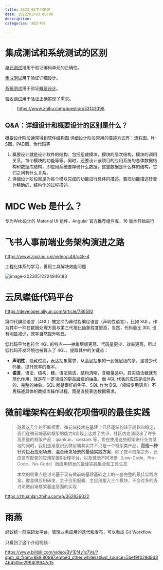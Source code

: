 ```yaml
---
title: 2023_05学习笔记
date: 2022/05/03 00:00
description:
categories: 知识卡片

---
```


# 集成测试和系统测试的区别

[单元测试](https://www.zhihu.com/search?q=单元测试&search_source=Entity&hybrid_search_source=Entity&hybrid_search_extra={"sourceType"%3A"answer"%2C"sourceId"%3A147152950})用用于验证编码单元的正确性。

[集成测试](https://www.zhihu.com/search?q=集成测试&search_source=Entity&hybrid_search_source=Entity&hybrid_search_extra={"sourceType"%3A"answer"%2C"sourceId"%3A147152950})用于验证详细设计。

[系统测试](https://www.zhihu.com/search?q=系统测试&search_source=Entity&hybrid_search_source=Entity&hybrid_search_extra={"sourceType"%3A"answer"%2C"sourceId"%3A147152950})用于验证[概要设计](https://www.zhihu.com/search?q=概要设计&search_source=Entity&hybrid_search_source=Entity&hybrid_search_extra={"sourceType"%3A"answer"%2C"sourceId"%3A147152950})。

[验收测试](https://www.zhihu.com/search?q=验收测试&search_source=Entity&hybrid_search_source=Entity&hybrid_search_extra={"sourceType"%3A"answer"%2C"sourceId"%3A147152950})用于验证正确实现了需求。

> https://www.zhihu.com/question/53143398

## Q&A：详细设计和概要设计的区别是什么？

  概要设计阶段通常得到软件结构图 
  详细设计阶段常用的描述方式有：流程图、N-S图、PAD图、伪代码等

1. 概要设计就是设计软件的结构，包括组成模块，模块的层次结构，模块的调用关系，每个模块的功能等等。同时，还要设计该项目的应用系统的总体数据结构和数据库结构，即应用系统要存储什么数据，这些数据是什么样的结构，它们之间有什么关系。 
2. 详细设计阶段就是为每个模块完成的功能进行具体的描述，要把功能描述转变为精确的、结构化的过程描述。

# MDC Web 是什么？

专为Web设计的 Material UI 组件，Angular 官方推荐组件库，16 版本开始进行

# 飞书人事前端业务架构演进之路

https://www.zaozao.run/video/c48/c48-4

工程化体系的学习，善用工具解决效能问题

![image-20230512224946183](http://images.scar.site/image-20230512224946183.png)

# 云凤蝶低代码平台

https://developer.aliyun.com/article/786592

第四代编程语言（4GL）被定义为非过程编程语言（声明性语言），比如 SQL，作为其中一种在数据处理方面与第三代相比抽象程度更高，当然，代码量比 3GL 也有明显减少，效率自然提升明显。



低代码平台也符合 4GL 的特点——抽象层级更高、代码量更少、效率更高，所以低代码开发环境也被算入了 4GL。提取其中的关键点：

- **声明性**，隐藏过程，表达抽象需求，从高层抽象的一到低层级的多，是减少代码量，提升效率的根本。
- **语言**，语法、结构、糖，语法简洁，结构清晰，含糖量适中。其实语法糖就有简化作用，就是在一定领域的更高层级的抽象。而 4GL 代表的应该是成体系的、完整的抽象。SQL 就是很好的例子，SQL 作为 DSL（领域专用语言）不再描述具体的数据库操作过程，而是直接表达数据需求。

# 微前端架构在蚂蚁花呗借呗的最佳实践

> 随着这几年的不断探索，微前端技术在基建上已经逐渐的趋于成熟和稳定，我们在微前端基础框架的能力&实现上达成了共识，社区内也涌现出了许多高质量的框架产品：qiankun、icestark 等，但在使用这些框架进行业务落地的同时，我们逐渐意识到微前端其实并不只是一个框架类产品，**而是一种针对巨石应用场景、混合研发场景的最佳实践方案**，除了技术框架之外，还应该有配套的应用配置&治理平台，以及辅助不同场景（Low-Code、Pro-Code、No-Code）微应用研发的最佳实践集合和工具生态
>
> 本文的侧重点是讨论基于现有微前端基建基础之上的一套完整的最佳实践方案，覆盖微应用研发、主子应用配置、主应用接入三个模块，不会过多的去讨论微前端框架基座层面的实现

https://zhuanlan.zhihu.com/p/362836022

# 雨燕

蚂蚁统一前端研发平台，管理业务应用的迭代和发布，可以看成 Git Workflow

只看到了这个介绍视频：

https://www.bilibili.com/video/BV1Ef4y1x7Vs/?spm_id_from=888.80997.embed_other.whitelist&vd_source=5bef9f029d9d84b450be299409947c15
